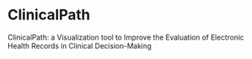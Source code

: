 # ClinicalPath

ClinicalPath: a Visualization tool to Improve the Evaluation of Electronic Health Records in Clinical Decision-Making
